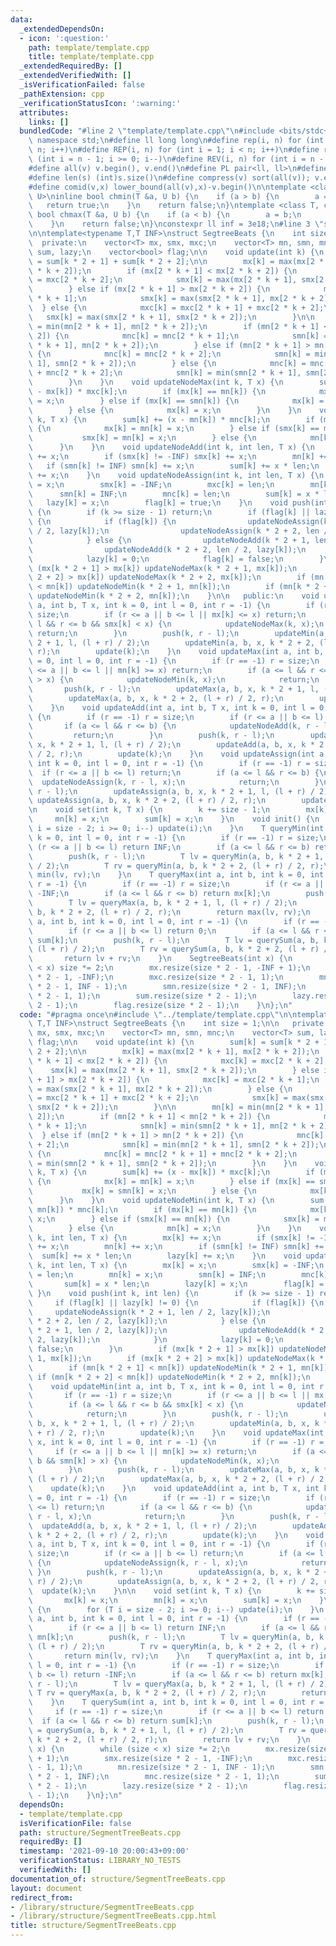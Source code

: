 ```yaml
---
data:
  _extendedDependsOn:
  - icon: ':question:'
    path: template/template.cpp
    title: template/template.cpp
  _extendedRequiredBy: []
  _extendedVerifiedWith: []
  _isVerificationFailed: false
  _pathExtension: cpp
  _verificationStatusIcon: ':warning:'
  attributes:
    links: []
  bundledCode: "#line 2 \"template/template.cpp\"\n#include <bits/stdc++.h>\nusing\
    \ namespace std;\n#define ll long long\n#define rep(i, n) for (int i = 0; i <\
    \ n; i++)\n#define REP(i, n) for (int i = 1; i < n; i++)\n#define rev(i, n) for\
    \ (int i = n - 1; i >= 0; i--)\n#define REV(i, n) for (int i = n - 1; i > 0; i--)\n\
    #define all(v) v.begin(), v.end()\n#define PL pair<ll, ll>\n#define PI pair<int,int>\n\
    #define len(s) (int)s.size()\n#define compress(v) sort(all(v)); v.erase(unique(all(v)),v.end());\n\
    #define comid(v,x) lower_bound(all(v),x)-v.begin()\n\ntemplate <class T, class\
    \ U>\ninline bool chmin(T &a, U b) {\n    if (a > b) {\n        a = b;\n     \
    \   return true;\n    }\n    return false;\n}\ntemplate <class T, class U>\ninline\
    \ bool chmax(T &a, U b) {\n    if (a < b) {\n        a = b;\n        return true;\n\
    \    }\n    return false;\n}\nconstexpr ll inf = 3e18;\n#line 3 \"structure/SegmentTreeBeats.cpp\"\
    \n\ntemplate<typename T,T INF>\nstruct SegtreeBeats {\n    int size = 1;\n\n \
    \  private:\n    vector<T> mx, smx, mxc;\n    vector<T> mn, smn, mnc;\n    vector<T>\
    \ sum, lazy;\n    vector<bool> flag;\n\n    void update(int k) {\n        sum[k]\
    \ = sum[k * 2 + 1] + sum[k * 2 + 2];\n\n        mx[k] = max(mx[2 * k + 1], mx[2\
    \ * k + 2]);\n        if (mx[2 * k + 1] < mx[2 * k + 2]) {\n            mxc[k]\
    \ = mxc[2 * k + 2];\n            smx[k] = max(mx[2 * k + 1], smx[2 * k + 2]);\n\
    \        } else if (mx[2 * k + 1] > mx[2 * k + 2]) {\n            mxc[k] = mxc[2\
    \ * k + 1];\n            smx[k] = max(smx[2 * k + 1], mx[2 * k + 2]);\n      \
    \  } else {\n            mxc[k] = mxc[2 * k + 1] + mxc[2 * k + 2];\n         \
    \   smx[k] = max(smx[2 * k + 1], smx[2 * k + 2]);\n        }\n\n        mn[k]\
    \ = min(mn[2 * k + 1], mn[2 * k + 2]);\n        if (mn[2 * k + 1] < mn[2 * k +\
    \ 2]) {\n            mnc[k] = mnc[2 * k + 1];\n            smn[k] = min(smn[2\
    \ * k + 1], mn[2 * k + 2]);\n        } else if (mn[2 * k + 1] > mn[2 * k + 2])\
    \ {\n            mnc[k] = mnc[2 * k + 2];\n            smn[k] = min(mn[2 * k +\
    \ 1], smn[2 * k + 2]);\n        } else {\n            mnc[k] = mnc[2 * k + 1]\
    \ + mnc[2 * k + 2];\n            smn[k] = min(smn[2 * k + 1], smn[2 * k + 2]);\n\
    \        }\n    }\n    void updateNodeMax(int k, T x) {\n        sum[k] += (x\
    \ - mx[k]) * mxc[k];\n        if (mx[k] == mn[k]) {\n            mx[k] = mn[k]\
    \ = x;\n        } else if (mx[k] == smn[k]) {\n            mx[k] = smn[k] = x;\n\
    \        } else {\n            mx[k] = x;\n        }\n    }\n    void updateNodeMin(int\
    \ k, T x) {\n        sum[k] += (x - mn[k]) * mnc[k];\n        if (mx[k] == mn[k])\
    \ {\n            mx[k] = mn[k] = x;\n        } else if (smx[k] == mn[k]) {\n \
    \           smx[k] = mn[k] = x;\n        } else {\n            mn[k] = x;\n  \
    \      }\n    }\n    void updateNodeAdd(int k, int len, T x) {\n        mx[k]\
    \ += x;\n        if (smx[k] != -INF) smx[k] += x;\n        mn[k] += x;\n     \
    \   if (smn[k] != INF) smn[k] += x;\n        sum[k] += x * len;\n        lazy[k]\
    \ += x;\n    }\n    void updateNodeAssign(int k, int len, T x) {\n        mx[k]\
    \ = x;\n        smx[k] = -INF;\n        mxc[k] = len;\n        mn[k] = x;\n  \
    \      smn[k] = INF;\n        mnc[k] = len;\n        sum[k] = x * len;\n     \
    \   lazy[k] = x;\n        flag[k] = true;\n    }\n    void push(int k, int len)\
    \ {\n        if (k >= size - 1) return;\n        if (flag[k] || lazy[k] != 0)\
    \ {\n            if (flag[k]) {\n                updateNodeAssign(k * 2 + 1, len\
    \ / 2, lazy[k]);\n                updateNodeAssign(k * 2 + 2, len / 2, lazy[k]);\n\
    \            } else {\n                updateNodeAdd(k * 2 + 1, len / 2, lazy[k]);\n\
    \                updateNodeAdd(k * 2 + 2, len / 2, lazy[k]);\n            }\n\
    \            lazy[k] = 0;\n            flag[k] = false;\n        }\n        if\
    \ (mx[k * 2 + 1] > mx[k]) updateNodeMax(k * 2 + 1, mx[k]);\n        if (mx[k *\
    \ 2 + 2] > mx[k]) updateNodeMax(k * 2 + 2, mx[k]);\n        if (mn[k * 2 + 1]\
    \ < mn[k]) updateNodeMin(k * 2 + 1, mn[k]);\n        if (mn[k * 2 + 2] < mn[k])\
    \ updateNodeMin(k * 2 + 2, mn[k]);\n    }\n\n   public:\n    void updateMin(int\
    \ a, int b, T x, int k = 0, int l = 0, int r = -1) {\n        if (r == -1) r =\
    \ size;\n        if (r <= a || b <= l || mx[k] <= x) return;\n        if (a <=\
    \ l && r <= b && smx[k] < x) {\n            updateNodeMax(k, x);\n           \
    \ return;\n        }\n        push(k, r - l);\n        updateMin(a, b, x, k *\
    \ 2 + 1, l, (l + r) / 2);\n        updateMin(a, b, x, k * 2 + 2, (l + r) / 2,\
    \ r);\n        update(k);\n    }\n    void updateMax(int a, int b, T x, int k\
    \ = 0, int l = 0, int r = -1) {\n        if (r == -1) r = size;\n        if (r\
    \ <= a || b <= l || mn[k] >= x) return;\n        if (a <= l && r <= b && smn[k]\
    \ > x) {\n            updateNodeMin(k, x);\n            return;\n        }\n \
    \       push(k, r - l);\n        updateMax(a, b, x, k * 2 + 1, l, (l + r) / 2);\n\
    \        updateMax(a, b, x, k * 2 + 2, (l + r) / 2, r);\n        update(k);\n\
    \    }\n    void updateAdd(int a, int b, T x, int k = 0, int l = 0, int r = -1)\
    \ {\n        if (r == -1) r = size;\n        if (r <= a || b <= l) return;\n \
    \       if (a <= l && r <= b) {\n            updateNodeAdd(k, r - l, x);\n   \
    \         return;\n        }\n        push(k, r - l);\n        updateAdd(a, b,\
    \ x, k * 2 + 1, l, (l + r) / 2);\n        updateAdd(a, b, x, k * 2 + 2, (l + r)\
    \ / 2, r);\n        update(k);\n    }\n    void updateAssign(int a, int b, T x,\
    \ int k = 0, int l = 0, int r = -1) {\n        if (r == -1) r = size;\n      \
    \  if (r <= a || b <= l) return;\n        if (a <= l && r <= b) {\n          \
    \  updateNodeAssign(k, r - l, x);\n            return;\n        }\n        push(k,\
    \ r - l);\n        updateAssign(a, b, x, k * 2 + 1, l, (l + r) / 2);\n       \
    \ updateAssign(a, b, x, k * 2 + 2, (l + r) / 2, r);\n        update(k);\n    }\n\
    \n    void set(int k, T x) {\n        k += size - 1;\n        mx[k] = x;\n   \
    \     mn[k] = x;\n        sum[k] = x;\n    }\n    void init() {\n        for (T\
    \ i = size - 2; i >= 0; i--) update(i);\n    }\n    T queryMin(int a, int b, int\
    \ k = 0, int l = 0, int r = -1) {\n        if (r == -1) r = size;\n        if\
    \ (r <= a || b <= l) return INF;\n        if (a <= l && r <= b) return mn[k];\n\
    \        push(k, r - l);\n        T lv = queryMin(a, b, k * 2 + 1, l, (l + r)\
    \ / 2);\n        T rv = queryMin(a, b, k * 2 + 2, (l + r) / 2, r);\n        return\
    \ min(lv, rv);\n    }\n    T queryMax(int a, int b, int k = 0, int l = 0, int\
    \ r = -1) {\n        if (r == -1) r = size;\n        if (r <= a || b <= l) return\
    \ -INF;\n        if (a <= l && r <= b) return mx[k];\n        push(k, r - l);\n\
    \        T lv = queryMax(a, b, k * 2 + 1, l, (l + r) / 2);\n        T rv = queryMax(a,\
    \ b, k * 2 + 2, (l + r) / 2, r);\n        return max(lv, rv);\n    }\n    T querySum(int\
    \ a, int b, int k = 0, int l = 0, int r = -1) {\n        if (r == -1) r = size;\n\
    \        if (r <= a || b <= l) return 0;\n        if (a <= l && r <= b) return\
    \ sum[k];\n        push(k, r - l);\n        T lv = querySum(a, b, k * 2 + 1, l,\
    \ (l + r) / 2);\n        T rv = querySum(a, b, k * 2 + 2, (l + r) / 2, r);\n \
    \       return lv + rv;\n    }\n    SegtreeBeats(int x) {\n        while (size\
    \ < x) size *= 2;\n        mx.resize(size * 2 - 1, -INF + 1);\n        smx.resize(size\
    \ * 2 - 1, -INF);\n        mxc.resize(size * 2 - 1, 1);\n        mn.resize(size\
    \ * 2 - 1, INF - 1);\n        smn.resize(size * 2 - 1, INF);\n        mnc.resize(size\
    \ * 2 - 1, 1);\n        sum.resize(size * 2 - 1);\n        lazy.resize(size *\
    \ 2 - 1);\n        flag.resize(size * 2 - 1);\n    }\n};\n"
  code: "#pragma once\n#include \"../template/template.cpp\"\n\ntemplate<typename\
    \ T,T INF>\nstruct SegtreeBeats {\n    int size = 1;\n\n   private:\n    vector<T>\
    \ mx, smx, mxc;\n    vector<T> mn, smn, mnc;\n    vector<T> sum, lazy;\n    vector<bool>\
    \ flag;\n\n    void update(int k) {\n        sum[k] = sum[k * 2 + 1] + sum[k *\
    \ 2 + 2];\n\n        mx[k] = max(mx[2 * k + 1], mx[2 * k + 2]);\n        if (mx[2\
    \ * k + 1] < mx[2 * k + 2]) {\n            mxc[k] = mxc[2 * k + 2];\n        \
    \    smx[k] = max(mx[2 * k + 1], smx[2 * k + 2]);\n        } else if (mx[2 * k\
    \ + 1] > mx[2 * k + 2]) {\n            mxc[k] = mxc[2 * k + 1];\n            smx[k]\
    \ = max(smx[2 * k + 1], mx[2 * k + 2]);\n        } else {\n            mxc[k]\
    \ = mxc[2 * k + 1] + mxc[2 * k + 2];\n            smx[k] = max(smx[2 * k + 1],\
    \ smx[2 * k + 2]);\n        }\n\n        mn[k] = min(mn[2 * k + 1], mn[2 * k +\
    \ 2]);\n        if (mn[2 * k + 1] < mn[2 * k + 2]) {\n            mnc[k] = mnc[2\
    \ * k + 1];\n            smn[k] = min(smn[2 * k + 1], mn[2 * k + 2]);\n      \
    \  } else if (mn[2 * k + 1] > mn[2 * k + 2]) {\n            mnc[k] = mnc[2 * k\
    \ + 2];\n            smn[k] = min(mn[2 * k + 1], smn[2 * k + 2]);\n        } else\
    \ {\n            mnc[k] = mnc[2 * k + 1] + mnc[2 * k + 2];\n            smn[k]\
    \ = min(smn[2 * k + 1], smn[2 * k + 2]);\n        }\n    }\n    void updateNodeMax(int\
    \ k, T x) {\n        sum[k] += (x - mx[k]) * mxc[k];\n        if (mx[k] == mn[k])\
    \ {\n            mx[k] = mn[k] = x;\n        } else if (mx[k] == smn[k]) {\n \
    \           mx[k] = smn[k] = x;\n        } else {\n            mx[k] = x;\n  \
    \      }\n    }\n    void updateNodeMin(int k, T x) {\n        sum[k] += (x -\
    \ mn[k]) * mnc[k];\n        if (mx[k] == mn[k]) {\n            mx[k] = mn[k] =\
    \ x;\n        } else if (smx[k] == mn[k]) {\n            smx[k] = mn[k] = x;\n\
    \        } else {\n            mn[k] = x;\n        }\n    }\n    void updateNodeAdd(int\
    \ k, int len, T x) {\n        mx[k] += x;\n        if (smx[k] != -INF) smx[k]\
    \ += x;\n        mn[k] += x;\n        if (smn[k] != INF) smn[k] += x;\n      \
    \  sum[k] += x * len;\n        lazy[k] += x;\n    }\n    void updateNodeAssign(int\
    \ k, int len, T x) {\n        mx[k] = x;\n        smx[k] = -INF;\n        mxc[k]\
    \ = len;\n        mn[k] = x;\n        smn[k] = INF;\n        mnc[k] = len;\n \
    \       sum[k] = x * len;\n        lazy[k] = x;\n        flag[k] = true;\n   \
    \ }\n    void push(int k, int len) {\n        if (k >= size - 1) return;\n   \
    \     if (flag[k] || lazy[k] != 0) {\n            if (flag[k]) {\n           \
    \     updateNodeAssign(k * 2 + 1, len / 2, lazy[k]);\n                updateNodeAssign(k\
    \ * 2 + 2, len / 2, lazy[k]);\n            } else {\n                updateNodeAdd(k\
    \ * 2 + 1, len / 2, lazy[k]);\n                updateNodeAdd(k * 2 + 2, len /\
    \ 2, lazy[k]);\n            }\n            lazy[k] = 0;\n            flag[k] =\
    \ false;\n        }\n        if (mx[k * 2 + 1] > mx[k]) updateNodeMax(k * 2 +\
    \ 1, mx[k]);\n        if (mx[k * 2 + 2] > mx[k]) updateNodeMax(k * 2 + 2, mx[k]);\n\
    \        if (mn[k * 2 + 1] < mn[k]) updateNodeMin(k * 2 + 1, mn[k]);\n       \
    \ if (mn[k * 2 + 2] < mn[k]) updateNodeMin(k * 2 + 2, mn[k]);\n    }\n\n   public:\n\
    \    void updateMin(int a, int b, T x, int k = 0, int l = 0, int r = -1) {\n \
    \       if (r == -1) r = size;\n        if (r <= a || b <= l || mx[k] <= x) return;\n\
    \        if (a <= l && r <= b && smx[k] < x) {\n            updateNodeMax(k, x);\n\
    \            return;\n        }\n        push(k, r - l);\n        updateMin(a,\
    \ b, x, k * 2 + 1, l, (l + r) / 2);\n        updateMin(a, b, x, k * 2 + 2, (l\
    \ + r) / 2, r);\n        update(k);\n    }\n    void updateMax(int a, int b, T\
    \ x, int k = 0, int l = 0, int r = -1) {\n        if (r == -1) r = size;\n   \
    \     if (r <= a || b <= l || mn[k] >= x) return;\n        if (a <= l && r <=\
    \ b && smn[k] > x) {\n            updateNodeMin(k, x);\n            return;\n\
    \        }\n        push(k, r - l);\n        updateMax(a, b, x, k * 2 + 1, l,\
    \ (l + r) / 2);\n        updateMax(a, b, x, k * 2 + 2, (l + r) / 2, r);\n    \
    \    update(k);\n    }\n    void updateAdd(int a, int b, T x, int k = 0, int l\
    \ = 0, int r = -1) {\n        if (r == -1) r = size;\n        if (r <= a || b\
    \ <= l) return;\n        if (a <= l && r <= b) {\n            updateNodeAdd(k,\
    \ r - l, x);\n            return;\n        }\n        push(k, r - l);\n      \
    \  updateAdd(a, b, x, k * 2 + 1, l, (l + r) / 2);\n        updateAdd(a, b, x,\
    \ k * 2 + 2, (l + r) / 2, r);\n        update(k);\n    }\n    void updateAssign(int\
    \ a, int b, T x, int k = 0, int l = 0, int r = -1) {\n        if (r == -1) r =\
    \ size;\n        if (r <= a || b <= l) return;\n        if (a <= l && r <= b)\
    \ {\n            updateNodeAssign(k, r - l, x);\n            return;\n       \
    \ }\n        push(k, r - l);\n        updateAssign(a, b, x, k * 2 + 1, l, (l +\
    \ r) / 2);\n        updateAssign(a, b, x, k * 2 + 2, (l + r) / 2, r);\n      \
    \  update(k);\n    }\n\n    void set(int k, T x) {\n        k += size - 1;\n \
    \       mx[k] = x;\n        mn[k] = x;\n        sum[k] = x;\n    }\n    void init()\
    \ {\n        for (T i = size - 2; i >= 0; i--) update(i);\n    }\n    T queryMin(int\
    \ a, int b, int k = 0, int l = 0, int r = -1) {\n        if (r == -1) r = size;\n\
    \        if (r <= a || b <= l) return INF;\n        if (a <= l && r <= b) return\
    \ mn[k];\n        push(k, r - l);\n        T lv = queryMin(a, b, k * 2 + 1, l,\
    \ (l + r) / 2);\n        T rv = queryMin(a, b, k * 2 + 2, (l + r) / 2, r);\n \
    \       return min(lv, rv);\n    }\n    T queryMax(int a, int b, int k = 0, int\
    \ l = 0, int r = -1) {\n        if (r == -1) r = size;\n        if (r <= a ||\
    \ b <= l) return -INF;\n        if (a <= l && r <= b) return mx[k];\n        push(k,\
    \ r - l);\n        T lv = queryMax(a, b, k * 2 + 1, l, (l + r) / 2);\n       \
    \ T rv = queryMax(a, b, k * 2 + 2, (l + r) / 2, r);\n        return max(lv, rv);\n\
    \    }\n    T querySum(int a, int b, int k = 0, int l = 0, int r = -1) {\n   \
    \     if (r == -1) r = size;\n        if (r <= a || b <= l) return 0;\n      \
    \  if (a <= l && r <= b) return sum[k];\n        push(k, r - l);\n        T lv\
    \ = querySum(a, b, k * 2 + 1, l, (l + r) / 2);\n        T rv = querySum(a, b,\
    \ k * 2 + 2, (l + r) / 2, r);\n        return lv + rv;\n    }\n    SegtreeBeats(int\
    \ x) {\n        while (size < x) size *= 2;\n        mx.resize(size * 2 - 1, -INF\
    \ + 1);\n        smx.resize(size * 2 - 1, -INF);\n        mxc.resize(size * 2\
    \ - 1, 1);\n        mn.resize(size * 2 - 1, INF - 1);\n        smn.resize(size\
    \ * 2 - 1, INF);\n        mnc.resize(size * 2 - 1, 1);\n        sum.resize(size\
    \ * 2 - 1);\n        lazy.resize(size * 2 - 1);\n        flag.resize(size * 2\
    \ - 1);\n    }\n};\n"
  dependsOn:
  - template/template.cpp
  isVerificationFile: false
  path: structure/SegmentTreeBeats.cpp
  requiredBy: []
  timestamp: '2021-09-10 20:00:43+09:00'
  verificationStatus: LIBRARY_NO_TESTS
  verifiedWith: []
documentation_of: structure/SegmentTreeBeats.cpp
layout: document
redirect_from:
- /library/structure/SegmentTreeBeats.cpp
- /library/structure/SegmentTreeBeats.cpp.html
title: structure/SegmentTreeBeats.cpp
---
```

